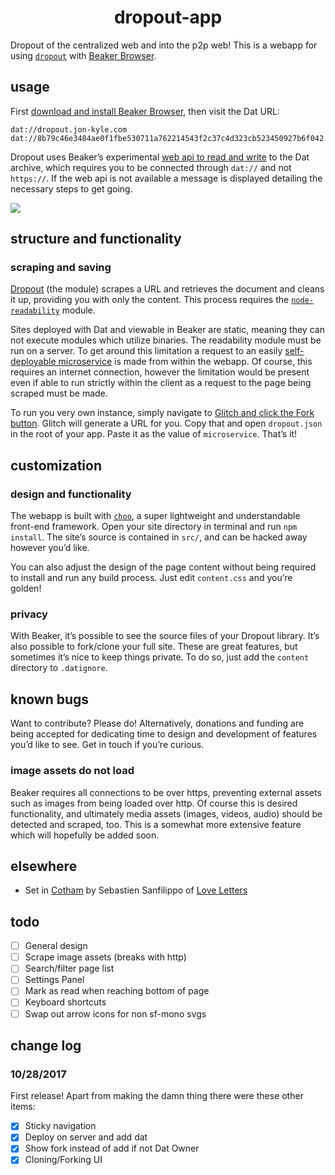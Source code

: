 <h1 align="center">dropout-app</h1>

Dropout of the centralized web and into the p2p web! This is a webapp for using [`dropout`](https://github.com/jondashkyle/dropout) with [Beaker Browser](https://beakerbrowser.com).

## usage

First [download and install Beaker Browser](https://beakerbrowser.com/docs/install/), then visit the Dat URL:

```
dat://dropout.jon-kyle.com
dat://8b79c46e3484ae0f1fbe530711a762214543f2c37c4d323cb523450927b6f042
```

Dropout uses Beaker’s experimental [web api to read and write](https://beakerbrowser.com/docs/apis/) to the Dat archive, which requires you to be connected through `dat://` and not `https://`. If the web api is not available a message is displayed detailing the necessary steps to get going.

[![](http://drop.jon-kyle.com/modules/dropout-beaker-2.png)](http://dropout.jon-kyle.com)

## structure and functionality

### scraping and saving

[Dropout](https://github.com/jondashkyle/dropout) (the module) scrapes a URL and retrieves the document and cleans it up, providing you with only the content. This process requires the [`node-readability`](https://github.com/luin/readability) module.

Sites deployed with Dat and viewable in Beaker are static, meaning they can not execute modules which utilize binaries. The readability module must be run on a server. To get around this limitation a request to an easily [self-deployable microservice](https://github.com/jondashkyle/dropout-service) is made from within the webapp. Of course, this requires an internet connection, however the limitation would be present even if able to run strictly within the client as a request to the page being scraped must be made.

To run you very own instance, simply navigate to [Glitch and click the Fork button](https://glitch.com/edit/#!/melodic-comfort?path=index.js:1:0). Glitch will generate a URL for you. Copy that and open `dropout.json` in the root of your app. Paste it as the value of `microservice`. That’s it!

## customization

### design and functionality

The webapp is built with [`choo`](https://github.com/choojs/choo), a super lightweight and understandable front-end framework. Open your site directory in terminal and run `npm install`. The site’s source is contained in `src/`, and can be hacked away however you’d like.

You can also adjust the design of the page content without being required to install and run any build process. Just edit `content.css` and you’re golden!

### privacy

With Beaker, it’s possible to see the source files of your Dropout library. It’s also possible to fork/clone your full site. These are great features, but sometimes it’s nice to keep things private. To do so, just add the `content` directory to `.datignore`.

## known bugs

Want to contribute? Please do! Alternatively, donations and funding are being accepted for dedicating time to design and development of features you’d like to see. Get in touch if you’re curious.

### image assets do not load

Beaker requires all connections to be over https, preventing external assets such as images from being loaded over http. Of course this is desired functionality, and ultimately media assets (images, videos, audio) should be detected and scraped, too. This is a somewhat more extensive feature which will hopefully be added soon.

## elsewhere

- Set in [Cotham](https://github.com/sebsan/Cotham) by Sebastien Sanfilippo of [Love Letters](http://www.love-letters.be/)

## todo

- [ ] General design
- [ ] Scrape image assets (breaks with http)
- [ ] Search/filter page list
- [ ] Settings Panel
- [ ] Mark as read when reaching bottom of page
- [ ] Keyboard shortcuts
- [ ] Swap out arrow icons for non sf-mono svgs

## change log

### 10/28/2017

First release! Apart from making the damn thing there were these other items:

- [x] Sticky navigation
- [x] Deploy on server and add dat
- [x] Show fork instead of add if not Dat Owner
- [X] Cloning/Forking UI